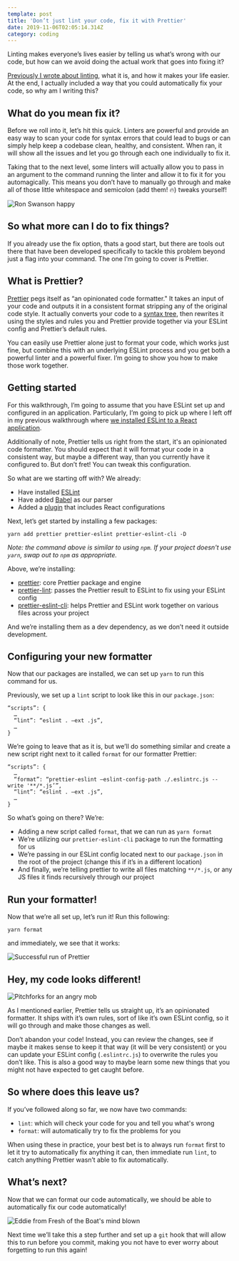 ```yaml
---
template: post
title: 'Don’t just lint your code, fix it with Prettier'
date: 2019-11-06T02:05:14.314Z
category: coding
---
```

Linting makes everyone’s lives easier by telling us what’s wrong with our code, but how can we avoid doing the actual work that goes into fixing it?

[Previously I wrote about linting](https://www.freecodecamp.org/news/what-is-linting-and-how-can-it-save-you-time/), what it is, and how it makes your life easier. At the end, I actually included a way that you could automatically fix your code, so why am I writing this?

## What do you mean fix it?

Before we roll into it, let’s hit this quick. Linters are powerful and provide an easy way to scan your code for syntax errors that could lead to bugs or can simply help keep a codebase clean, healthy, and consistent. When ran, it will show all the issues and let you go through each one individually to fix it.

Taking that to the next level, some linters will actually allow you to pass in an argument to the command running the linter and allow it to fix it for you automagically. This means you don’t have to manually go through and make all of those little whitespace and semicolon (add them! 🔥) tweaks yourself!

![Ron Swanson happy](/assets/ron-swanson-happy.gif)

## So what more can I do to fix things?

If you already use the fix option, thats a good start, but there are tools out there that have been developed specifically to tackle this problem beyond just a flag into your command. The one I’m going to cover is Prettier.

## What is Prettier?

[Prettier](https://prettier.io/) pegs itself as “an opinionated code formatter." It takes an input of your code and outputs it in a consistent format stripping any of the original code style. It actually converts your code to a [syntax tree](https://github.com/benjamn/recast), then rewrites it using the styles and rules you and Prettier provide together via your ESLint config and Prettier’s default rules.

You can easily use Prettier alone just to format your code, which works just fine, but combine this with an underlying ESLint process and you get both a powerful linter and a powerful fixer. I’m going to show you how to make those work together.

## Getting started

For this walkthrough, I’m going to assume that you have ESLint set up and configured in an application. Particularly, I’m going to pick up where I left off in my previous walkthrough where [we installed ESLint to a React application](https://www.freecodecamp.org/news/what-is-linting-and-how-can-it-save-you-time/).

Additionally of note, Prettier tells us right from the start, it's an opinionated code formatter. You should expect that it will format your code in  a consistent way, but maybe a different way, than you currently have it configured to. But don’t fret! You can tweak this configuration.

So what are we starting off with? We already:

* Have installed [ESLint](https://github.com/eslint/eslint)
* Have added [Babel](https://github.com/babel/babel-eslint) as our parser
* Added a [plugin](https://github.com/yannickcr/eslint-plugin-react) that includes React configurations

Next, let’s get started by installing a few packages:

```
yarn add prettier prettier-eslint prettier-eslint-cli -D
```

_Note: the command above is similar to using `npm`. If your project doesn't use `yarn`, swap out to `npm` as appropriate._

Above, we’re installing:

* [prettier](https://github.com/prettier/prettier): core Prettier package and engine
* [prettier-lint](https://github.com/prettier/prettier-eslint): passes the Prettier result to ESLint to fix using your ESLint config
* [prettier-eslint-cli](https://github.com/prettier/prettier-eslint-cli): helps Prettier and ESLint work together on various files across your project

And we’re installing them as a dev dependency, as we don’t need it outside development.

## Configuring your new formatter

Now that our packages are installed, we can set up `yarn` to run this command for us.

Previously, we set up a `lint` script to look like this in our `package.json`:

```
“scripts”: {
  …
  “lint”: “eslint . —ext .js”,
  …
}
```

We’re going to leave that as it is, but we’ll do something similar and create a new script right next to it called `format` for our formatter Prettier:

```
“scripts”: {
  …
  “format”: “prettier-eslint —eslint-config-path ./.eslintrc.js --write '**/*.js’”,
  “lint”: “eslint . —ext .js”,
  …
}
```

So what’s going on there? We’re:

* Adding a new script called `format`, that we can run as `yarn format`
* We’re utilizing our `prettier-eslint-cli` package to run the formatting for us
* We’re passing in our ESLint config located next to our `package.json` in the root of the project (change this if it’s in a different location)
* And finally, we’re telling prettier to write all files matching `**/*.js`, or any JS files it finds recursively through our project

## Run your formatter!

Now that we’re all set up, let’s run it! Run this following:

```
yarn format
```

and immediately, we see that it works:

![Successful run of Prettier](/assets/prettier-command-line-success.png)

## Hey, my code looks different!

![Pitchforks for an angry mob](/assets/spongebob-pitchforks.gif)

As I mentioned earlier, Prettier tells us straight up, it’s an opinionated formatter. It ships with it’s own rules, sort of like it’s own ESLint config, so it will go through and make those changes as well.

Don’t abandon your code! Instead, you can review the changes, see if maybe it makes sense to keep it that way (it will be very consistent) or you can update your ESLint config (`.eslintrc.js`) to overwrite the rules you don’t like. This is also a good way to maybe learn some new things that you might not have expected to get caught before.

## So where does this leave us?

If you’ve followed along so far, we now have two commands:

* `lint`: which will check your code for you and tell you what's wrong
* `format`: will automatically try to fix the problems for you

When using these in practice, your best bet is to always run `format` first to let it try to automatically fix anything it can, then immediate run `lint`, to catch anything Prettier wasn’t able to fix automatically.

## What’s next?

Now that we can format our code automatically, we should be able to automatically fix our code automatically!

![Eddie from Fresh of the Boat's mind blown](/assets/fresh-off-the-boat-mind-blown.gif)

Next time we’ll take this a step further and set up a `git` hook that will allow this to run before you commit, making you not have to ever worry about forgetting to run this again!
